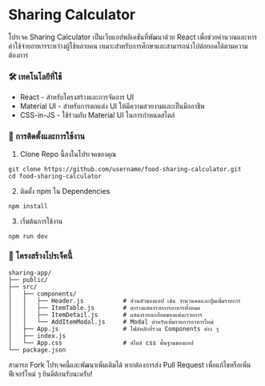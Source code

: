 # Sharing Calculator

โปรเจค Sharing Calculator เป็นเว็บแอปพลิเคชันที่พัฒนาด้วย React เพื่อช่วยคำนวณและหารค่าใช้จ่ายอาหารระหว่างผู้ใช้หลายคน เหมาะสำหรับการศึกษาและสามารถนำไปต่อยอดได้ตามความต้องการ

### 🛠 เทคโนโลยีที่ใช้
- React - สำหรับโครงสร้างและการจัดการ UI
- Material UI - สำหรับการตกแต่ง UI ให้มีความสวยงามและเป็นมืออาชีพ
- CSS-in-JS - ใช้ร่วมกับ Material UI ในการกำหนดสไตล์
 
### 🚀 การติดตั้งและการใช้งาน
1. Clone Repo นี้ลงในโปรเจคของคุณ
```
git clone https://github.com/username/food-sharing-calculator.git
cd food-sharing-calculator
```

2. ติดตั้ง npm ใน Dependencies
```
npm install
```

3. เริ่มต้นการใช้งาน
```
npm run dev
```

### 🧩 โครงสร้างโปรเจ็คนี้่
```
sharing-app/
├── public/
├── src/
│   ├── components/
│   │   ├── Header.js           # ส่วนหัวของแอป เช่น จำนวนคนและปุ่มเพิ่มรายการ
│   │   ├── ItemTable.js        # ตารางแสดงรายการอาหารทั้งหมด
│   │   ├── ItemDetail.js       # แสดงรายละเอียดของแต่ละรายการ
│   │   └── AddItemModal.js     # Modal สำหรับเพิ่มรายการอาหารใหม่
│   ├── App.js                  # ไฟล์หลักที่รวม Components ต่าง ๆ
│   ├── index.js
│   └── App.css                 # สไตล์ css พื้นฐานของแอป
└── package.json
```

สามารถ Fork โปรเจคนี้และพัฒนาเพิ่มเติมได้ หากต้องการส่ง Pull Request เพื่อแก้ไขหรือเพิ่มฟีเจอร์ใหม่ ๆ ยินดีต้อนรับนะครับ!
